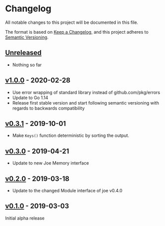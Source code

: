 # Changelog
All notable changes to this project will be documented in this file.

The format is based on [Keep a Changelog](https://keepachangelog.com/en/1.0.0/),
and this project adheres to [Semantic Versioning](https://semver.org/spec/v2.0.0.html).

## [Unreleased]
- Nothing so far

## [v1.0.0] - 2020-02-28
- Use error wrapping of standard library instead of github.com/pkg/errors
- Update to Go 1.14
- Release first stable version and start following semantic versioning with regards to backwards compatibility

## [v0.3.1] - 2019-10-01
- Make `Keys()` function deterministic by sorting the output.

## [v0.3.0] - 2019-04-21
- Update to new Joe Memory interface

## [v0.2.0] - 2019-03-18
- Update to the changed Module interface of joe v0.4.0

## [v0.1.0] - 2019-03-03

Initial alpha release

[Unreleased]: https://github.com/go-joe/redis-memory/compare/v1.0.0...HEAD
[v1.0.0]: https://github.com/go-joe/file-memory/compare/v0.3.1...v1.0.0
[v0.3.1]: https://github.com/go-joe/file-memory/compare/v0.3.0...v0.3.1
[v0.3.0]: https://github.com/go-joe/file-memory/compare/v0.2.0...v0.3.0
[v0.2.0]: https://github.com/go-joe/file-memory/compare/v0.1.0...v0.2.0
[v0.1.0]: https://github.com/go-joe/file-memory/releases/tag/v0.1.0
